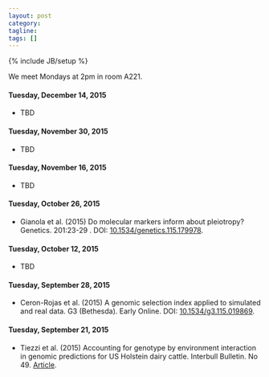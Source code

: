 ```yaml
---
layout: post
category:
tagline: 
tags: []
---
```

{% include JB/setup %}

We meet Mondays at 2pm in room A221. 

#### Tuesday, December 14, 2015
* TBD

#### Tuesday, November 30, 2015
* TBD

#### Tuesday, November 16, 2015
* TBD

#### Tuesday, October 26, 2015
* Gianola et al. (2015) Do molecular markers inform about pleiotropy? Genetics. 201:23-29 . DOI: [10.1534/genetics.115.179978](https://dx.doi.org/10.1534/genetics.115.179978).

#### Tuesday, October 12, 2015
* TBD

#### Tuesday, September 28, 2015
* Ceron-Rojas et al. (2015) A genomic selection index applied to simulated and real data. G3 (Bethesda). Early Online. DOI: [10.1534/g3.115.019869](http://www.ncbi.nlm.nih.gov/pubmed/26290571). 

#### Tuesday, September 21, 2015
* Tiezzi et al. (2015) Accounting for genotype by environment interaction in genomic predictions for US Holstein dairy cattle. Interbull Bulletin. No 49. [Article](https://journal.interbull.org/index.php/ib/article/view/1379).
